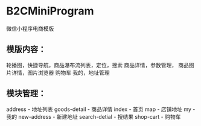 # B2CMiniProgram
微信小程序电商模版

## 模版内容：
轮播图，快捷导航，商品瀑布流列表，定位，搜索
商品详情，参数管理， 商品图片详情，图片浏览器
购物车
我的，地址管理

## 模块管理：

address                - 地址列表
goods-detail           - 商品详情
index                  - 首页
map                    - 店铺地址
my                     - 我的
new-address            - 新建地址
search-detial          - 搜结果
shop-cart              - 购物车
